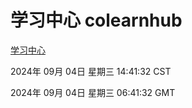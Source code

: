 # 学习中心 colearnhub
[学习中心](http://219.139.196.164:56308/colearnhub/)

2024年 09月 04日 星期三 14:41:32 CST

2024年 09月 04日 星期三 06:41:32 GMT
